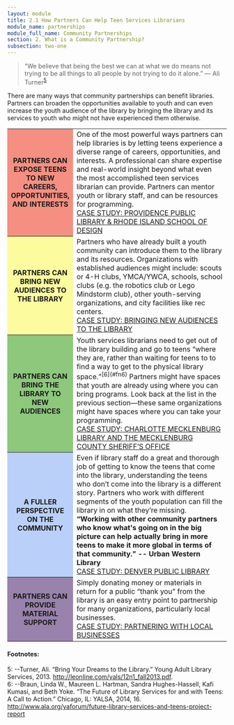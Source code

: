 ```yaml
---
layout: module
title: 2.1 How Partners Can Help Teen Services Librarians
module_name: partnerships
module_full_name: Community Partnerships
section: 2. What is a Community Partnership?
subsection: two-one
---
```


>“We believe that being the best we can at what we do means not trying to be all things to all people by not trying to do it alone.” — Ali Turner<sup>[5](#fn5)</sup>  

There are many ways that community partnerships can benefit libraries. Partners can broaden the opportunities available to youth and can even increase the youth audience of the library by bringing the library and its services to youth who might not have experienced them otherwise. 


<table>
<tr><th style="background-color:#F58F81" width="30%">PARTNERS CAN EXPOSE TEENS TO NEW CAREERS, OPPORTUNITIES, AND INTERESTS</th><td>One of the most powerful ways partners can help libraries is by letting teens experience a diverse range of careers, opportunities, and interests. A professional can share expertise and real-world insight beyond what even the most accomplished teen services librarian can provide. Partners can mentor youth or library staff, and can be resources for programming. <br>
  <a href="" target="_blank">CASE STUDY: PROVIDENCE PUBLIC LIBRARY & RHODE ISLAND SCHOOL OF DESIGN</a></td></tr>
<tr><th bgcolor="#FCFB9D" width="30%">PARTNERS CAN BRING NEW AUDIENCES TO THE LIBRARY</tH><td>Partners who have already built a youth community can introduce them to the library and its resources. Organizations with established audiences might include: scouts or 4-H clubs, YMCA/YWCA, schools, school clubs (e.g. the robotics club or Lego Mindstorm club), other youth-serving organizations, and city facilities like rec centers.<br>
<a href="" target="_blank">CASE STUDY: BRINGING NEW AUDIENCES TO THE LIBRARY</a></td></tr>
<tr><th style="background-color:#8DC87C" width="30%">PARTNERS CAN BRING THE LIBRARY TO NEW AUDIENCES</tH><td>Youth services librarians need to get out of the library building and go to teens “where they are, rather than waiting for teens to to find a way to get to the physical library space.”<sup>[6](#fn6)</sup> Partners might have spaces that youth are already using where you can bring programs. Look back at the list in the previous section—these same organizations might have spaces where you can take your programming.<br><a href="" target="_blank">CASE STUDY: CHARLOTTE MECKLENBURG LIBRARY AND THE MECKLENBURG COUNTY SHERIFF’S OFFICE</a></td></tr>
<tr><th style="background-color:#BBD0F8" width="30%">A FULLER PERSPECTIVE ON THE COMMUNITY</tH><td>Even if library staff do a great and thorough job of getting to know the teens that come into the library, understanding the teens who don’t come into the library is a different story. Partners who work with different segments of the youth population can fill the library in on what they’re missing. <br>
<b>“Working with other community partners who know what's going on in the big picture can help actually bring in more teens to make it more global in terms of that community.” -- Urban Western Library</b><br><a href="" target="_blank">CASE STUDY: DENVER PUBLIC LIBRARY</a></td></tr>
<tr><th style="background-color:#9982AB" width="30%">PARTNERS CAN PROVIDE MATERIAL SUPPORT</tH><td>Simply donating money or materials in return for a public “thank you” from the library is an easy entry point to partnership for many organizations, particularly local businesses.<br><a href="" target="_blank">CASE STUDY: PARTNERING WITH LOCAL BUSINESSES</a></td></tr>
</table>

#### Footnotes:

<a name="fn5">5</a>:  --Turner, Ali. “Bring Your Dreams to the Library.” Young Adult Library Services, 2013. <a href="http://leonline.com/yals/12n1_fall2013.pdf" target="_blank">http://leonline.com/yals/12n1_fall2013.pdf</a>.
<br>
<a name="fn6">6</a>:  --Braun, Linda W., Maureen L. Hartman, Sandra Hughes-Hassell, Kafi Kumasi, and Beth Yoke. “The Future of Library Services for and with Teens: A Call to Action.” Chicago, IL: YALSA, 2014, 16. <a href="http://www.ala.org/yaforum/future-library-services-and-teens-project-report" target="_blank">http://www.ala.org/yaforum/future-library-services-and-teens-project-report</a>
